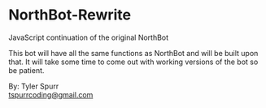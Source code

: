 # NorthBot-Rewrite
JavaScript continuation of the original NorthBot

This bot will have all the same functions as NorthBot and will be built upon that. 
It will take some time to come out with working versions of the bot so be patient.

By: Tyler Spurr     
<tspurrcoding@gmail.com>

